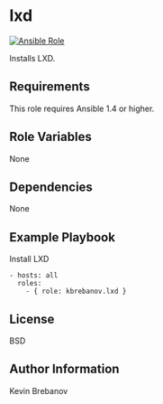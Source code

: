 lxd
===

[![Ansible Role](https://img.shields.io/ansible/role/3711.svg)](https://galaxy.ansible.com/list#/roles/3711)

Installs LXD.

Requirements
------------

This role requires Ansible 1.4 or higher.

Role Variables
--------------

None

Dependencies
------------

None

Example Playbook
----------------

Install LXD
```
- hosts: all
  roles:
    - { role: kbrebanov.lxd }
```

License
-------

BSD

Author Information
------------------

Kevin Brebanov
